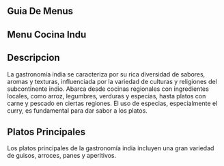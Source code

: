 ## Guia De Menus

## Menu Cocina Indu

## Descripcion
La gastronomía india se caracteriza por su rica diversidad de sabores, aromas y texturas, influenciada por la variedad de culturas y religiones del subcontinente indio. Abarca desde cocinas regionales con ingredientes locales, como arroz, legumbres, verduras y especias, hasta platos con carne y pescado en ciertas regiones. El uso de especias, especialmente el curry, es fundamental para dar sabor a los platos. 

## Platos Principales
Los platos principales de la gastronomía india incluyen una gran variedad de guisos, arroces, panes y aperitivos. 
